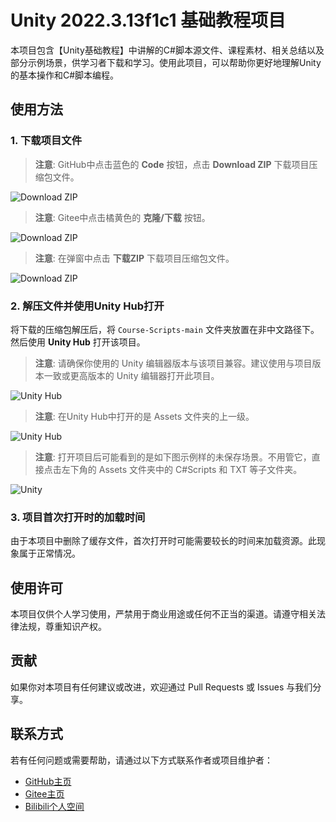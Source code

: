 # Unity 2022.3.13f1c1 基础教程项目

本项目包含【Unity基础教程】中讲解的C#脚本源文件、课程素材、相关总结以及部分示例场景，供学习者下载和学习。使用此项目，可以帮助你更好地理解Unity的基本操作和C#脚本编程。

## 使用方法

### 1. 下载项目文件
> **注意**: GitHub中点击蓝色的 **Code** 按钮，点击 **Download ZIP** 下载项目压缩包文件。

![Download ZIP](https://github.com/user-attachments/assets/9357a00b-db89-4038-970d-f8a420996cab)

> **注意**: Gitee中点击橘黄色的 **克隆/下载** 按钮。

![Download ZIP](https://github.com/user-attachments/assets/81488b3e-f22f-4cdc-9f04-34d6a2d0ec5f)

> **注意**: 在弹窗中点击 **下载ZIP** 下载项目压缩包文件。

![Download ZIP](https://github.com/user-attachments/assets/bf567c32-b42a-4119-be30-20d1a095b064)

### 2. 解压文件并使用Unity Hub打开
将下载的压缩包解压后，将 `Course-Scripts-main` 文件夹放置在非中文路径下。然后使用 **Unity Hub** 打开该项目。

> **注意**: 请确保你使用的 Unity 编辑器版本与该项目兼容。建议使用与项目版本一致或更高版本的 Unity 编辑器打开此项目。

![Unity Hub](https://github.com/user-attachments/assets/c0affa84-cd93-4f28-8d03-1d17ae91e4a0)

> **注意**: 在Unity Hub中打开的是 Assets 文件夹的上一级。

![Unity Hub](https://github.com/user-attachments/assets/7268f482-9e58-48a5-b8c6-5449abc79b7b)

> **注意**: 打开项目后可能看到的是如下图示例样的未保存场景。不用管它，直接点击左下角的 Assets 文件夹中的 C#Scripts 和 TXT 等子文件夹。

![Unity](https://github.com/user-attachments/assets/2d9b5c44-c9f7-4c9d-a131-8032a1c516f3)

### 3. 项目首次打开时的加载时间
由于本项目中删除了缓存文件，首次打开时可能需要较长的时间来加载资源。此现象属于正常情况。

## 使用许可
本项目仅供个人学习使用，严禁用于商业用途或任何不正当的渠道。请遵守相关法律法规，尊重知识产权。

## 贡献
如果你对本项目有任何建议或改进，欢迎通过 Pull Requests 或 Issues 与我们分享。

## 联系方式
若有任何问题或需要帮助，请通过以下方式联系作者或项目维护者：
- [GitHub主页](https://github.com/XiaoHer001)
- [Gitee主页](https://gitee.com/XiaoHer001)
- [Bilibili个人空间](https://space.bilibili.com/454661397?spm_id_from=333.1007.0.0)
